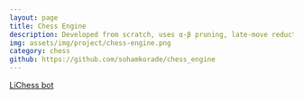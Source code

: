 ```yaml
---
layout: page
title: Chess Engine
description: Developed from scratch, uses α-β pruning, late-move reduction. GUI. Used OOPs. <br> <code>C++</code> <code>GTK</code>
img: assets/img/project/chess-engine.png
category: chess
github: https://github.com/sohamkorade/chess_engine
---
```


<a href="https://lichess.org/@/SohamChessBot">LiChess bot</a>